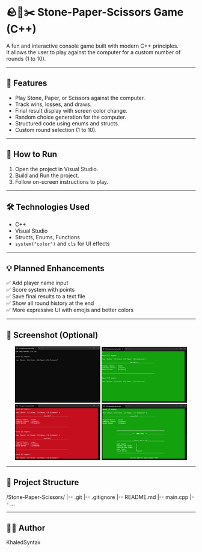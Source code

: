 
# 🪨📄✂️ Stone-Paper-Scissors Game (C++)

A fun and interactive console game built with modern C++ principles.  
It allows the user to play against the computer for a custom number of rounds (1 to 10).

---

## 🎯 Features
- Play Stone, Paper, or Scissors against the computer.
- Track wins, losses, and draws.
- Final result display with screen color change.
- Random choice generation for the computer.
- Structured code using enums and structs.
- Custom round selection (1 to 10).

---

## 🚀 How to Run
1. Open the project in Visual Studio.
2. Build and Run the project.
3. Follow on-screen instructions to play.

---

## 🛠️ Technologies Used
- C++
- Visual Studio
- Structs, Enums, Functions
- `system("color")` and `cls` for UI effects

---

## 💡 Planned Enhancements
✅ Add player name input  
✅ Score system with points  
✅ Save final results to a text file  
✅ Show all round history at the end  
✅ More expressive UI with emojis and better colors

---

## 📸 Screenshot (Optional)
<div align="center"> <img src="./images/Screenshot-1.png" width="45%" alt="Round start screen"> <img src="./images/Screenshot-2.png" width="45%" alt="Mid-game screenshot"> <img src="./images/Screenshot-3.png" width="45%" alt="Game progress"> <img src="./images/Screenshot-4.png" width="45%" alt="Final results"> </div>

---

## 📂 Project Structure
/Stone-Paper-Scissors/
  |-- .git
  |-- .gitignore
  |-- README.md
  |-- main.cpp
  |-- ...


---

## 👨‍💻 Author
KhaledSyntax